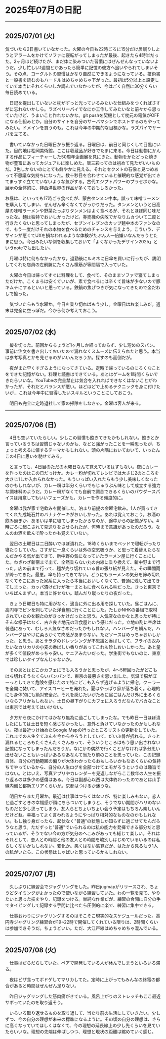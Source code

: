 # 2025年07月の日記

---

## 2025/07/01 (火)

気づいたら2日書いていなかった。火曜の今日も22時ごろに15分だけ居眠りしようとアラームをかけてソファに寝転がってしまったが最後、起きたら4時半だった。2ヶ月ほど続けたが、まだ体に染みついた習慣にはぜんぜんなっていないようだ。少し忙しい1週間とかあったら簡単に記憶の彼方へ追いやられてしまいそう。その点、ヨーグルトの習慣はかなり自然にできるようになっている。技術書と一般書を読むのもハードルはめちゃめちゃ下がった。最初は5分以上と設定していて本当にそれくらいしか読んでいなかったが、今はごく自然に30分くらい毎日読めている。

　日記を提出していないと枕がずっと光っているみたいな仕組みをつくればさすがに忘れないかしら。ラズベリーパイでなにか工作してみたいなと前々から思っていたけど、うまいこと作れないかな。git pushを契機として枕元の電気がOFFになる仕組みとか。自分のサイトを自分のサーバマシンでホストするのもやってみたい。ドメインを買うのも。これは今年の中期的な目標かな。ラズパイでサーバを立てる。

　書いていなかった日曜日から振り返る。日曜日は、前日と同じくして目黒にいた。目的地は松岡美術館。ここは収蔵品が好きでたまに来る。今日は動物にかんする作品にフィーチャーした50周年企画展を見にきた。動物をかたどった焼き物が豊富にあってカジュアルに楽しめた。唐三彩ってのは初めて見たがいいものだ。3色しかないのにとても鮮やかに見える。それとセクメトの石像と見つめあって不思議な気持ちになった。数十秒目を合わせていると催眠的な感覚が出てきてまっすぐ立てていないような気がする。古代エジプトパワーのプラセボかな。展示の全体的に、非西洋世界の作品が多くておもしろかった。

お昼は、といっても17時ごろ食べたが、蒙古タンメン中本。誤って味噌ラーメンを購入してしまい、ぜんぜん辛くなくてがっかりだった。タンメンというと日高屋の味噌ラーメンや野菜たっぷりタンメンはよく食べるが、それとほぼ同じ味だったな。麺は独特でおいしかったけど。券売機の失敗でかなりムカついて二度と行きたくないと思ってしまったが、セブンイレブンのカップ麺中本のファンなので、もう一度だけそれの本物を食べるためのチャンスを与えよう。こういう、デザインが悪くてUXを損なわれるような体験がたぶん人一倍嫌いなんだろうとたまに思う。今日みたいな例を収集しておいて「よくなかったデザイン2025」というnoteでも出したい。

　月曜は特に何もなかったかな。退勤後にルミネに日傘を買いに行ったが、説明してくれた店員の左前腕にたくさん横筋が等間隔で入っていた。

　火曜の今日は帰ってすぐに料理をして、食べて、そのままソファで寝てしまっただけか。こくまろは安くていいが、素で食べるには辛くて旨味が少ないので豚キムチにするといいと思っている。鉄鍋の焦げつきが気になってきたので金だわしで擦った。

　気づいたらもう水曜か。今日を乗り切ればもう少し。金曜日はお楽しみだ。週末は完全に空っぽだ。今から何か考えておこう。

---

## 2025/07/02 (水)

　髪を切った。前回からちょうど1ヶ月しか経っておらず、少し短めのスパン。事前に注文を書き出しておいたので漏れなくスムーズに伝えられたと思う。本当は参考写真とかを見せるのがいいんだろうか。探すのも面倒だが。

　夜がまた早くすぎるようになってきている。定時で帰っているのにろくなことをできた記憶がない。料理と読書はできている。あとはゲームを1時間くらいできたらいいな。YouTubeの完全禁止は気合を入れればできなくはないことがわかったが、それだとバランスが悪い。ほどほどで止めるテクニックを身に付けたいが... これは今年中に習得したいスキルということにしておこう。

　明日も完全に定時退社して家の掃除をしなきゃ。金曜は客人が来る。

---

## 2025/07/06 (日)

　4日も空いていたらしい。少しこの習慣も飽きてきたかもしれない。飽きとか言っているうちは習慣じゃないのかも、などと強がったことを一瞬思ったが、ちょっと考えるに値するテーマかもしれない。頭の片隅においておいて、いったんこの4日に思いを馳せてみる。

　と言っても、4日目のただの木曜日なんて覚えているはずもない。夜にカレーを作ったのはこの日だっけか。カレー粉が切れてレシピでは大さじ2のところを大さじ1しか入れられなかった。もういっぱい入れたらもう少し美味しくなったのかもしれないが、カレー粉は半分くらいでもじゅうぶん味として成立する強力な調味料のようだ。カレー粉がなくても自前で調合できるくらいのパウダースパイスは用意してもいいフェーズかも。カレーを作る頻度的に。

　金曜は我が家で宅飲みを開催した。泊まり前提の金曜宅飲み。1人が買ってきてくれた成城石井のバナナケーキがおいしかった。あれは覚えておこう。お酒の飲み過ぎか、あるいは単に寝てしまったからなのか、途中からの記憶がない。4時ごろに起こされて見送りをさせられたが、何時まで意識があったのだろう。なんのお酒を飲んで酔ったかも覚えていない。

　翌日の土曜日は二日酔いでほぼ潰れた。18時くらいまでベッドで寝転がったり寝たりしていた。さすがに一息くらいは外の空気吸うか、と思って着替えたらなんだかやる気が出てきて、新中野の気になっていたラーメン屋に行くことにした。わざわざ新宿まで出て、全然乗らない丸の内線に乗り換えて、新中野まで行った。店の前まで行って、麺が売り切れている旨の張り紙が見えた。その瞬間雨が降ってきた。最悪。傘も持ってきてない。どうにもラーメンの気分を諦め切れなくてそこにあった家系に入ったら本当においしくなくて、普通に残して出てきてしまった。カッパ漬けだけが唯一まともに食べられる味だった。きっと東京でいちばんまずい。本当に許せない。踏んだり蹴ったりの夜だった。

　きょう日曜日も特に用がなく、適当に外に出る用を探していた。昼ごはんに、高円寺でピンを刺していた洋食屋に行くことにした。たしかNHKの番組で取材されていたのを観たのがきっかけだったと思う。人気店なのかなと思ったが特にそんな様子はなく、古き良き地元の洋食屋という感じだった。立地の割に空席は普通にあって、むしろ人気なさめだったかもしれない。ハンバーグを頼んだ。ハンバーグはやけに柔らかくて肉感があまりない。ただソースはめっちゃおいしかった、と思う。あとサラダのドレッシングが不思議と香ばしくて、フライの衣みたいなカリカリの小麦の香ばしい香りがあってこれも珍しおいしかった。あと量が多くて値段がめっちゃ安い。ケニアみたいだった。学生街でもないのに、東京では珍しいタイプなんじゃないか。

　そのあとはどこかカフェにでも入ろうかと思ったが、4〜5軒回ったがどこもはち切れそうなくらいパンパンで、東京の最悪さを思い出した。気温で脳がぼーっとしてきて危険を感じたので特にどこも入らず逃げるように帰宅。クーラーを全開に焚いて、アイスコーヒーを淹れた。夏はやっぱり家が落ち着く。心理的にも身体的にも絶対安全だ。それを感じたいがために昼ごはんだけ外に出るくらいならアリかもしれない。土日の昼下がりにカフェに入ろうだなんでバカなことは東京では考えてはいけない。

　夕方から夜にかけてはかなり無為に過ごしてしまったな。でも昨日一日ほぼ潰したにしては土日を短く感じなかったし、意外と負けていなかったのかもしれない。夜は最近つけ始めたGoogle Mapの行ったところリストの更新をしていた。これまでの人生全てぶんを今からやろうとしていて、だいぶ骨が折れる。きっと漏れるところもたくさんたくさんあって、そういうところはもう思い出されない記憶になってしまったんだろうか。なにかの偶然で行くことがなければ多分思い出せないこともいっぱいあるなあなんて当たり前のことを思っていた。この記録自体、自分の行動範囲の偏りが大体わかったらおもしろいかもなあくらいの気持ちでやっているから、自分の人生ログを全部つけてエモがろうというのは趣旨ではない。とはいえ、写真アプリやカレンダーを見返しながらここ数年の人生を振り返るのは多少の感傷はある。今日は副都心以西は大体終わったのであとは山手線内側と都新エリアくらいか。京都はつけるか迷うな。

　明日からまた月曜か。最近は仕事はつらくはないが、特に楽しみもない。恋人と過ごすときの幸福感が頭にちらついてしまうと、そうでない期間がハリのないものだと少し思ってしまう。友人らとちょいちょい会う予定はもちろん楽しいんだけどね。幸福ってよく言われるようにやっぱり相対的なものなのかもしれない。もし独り身だったら、起伏なく"普通"の状態しか知らずに過ごせてたんだろうなと思う。ただずっと"普通"でいられるのは私の能力を発揮できる部分だと思っているが、そうでない今の方が気分のへこみがあっても総じて楽しい。それはそれとして、恋人との時間と他の友人との時間を峻別しはじめているいるのは私らしくないかもしれない。変化か。悪くはない感覚だが、はたから見るもう1人の私がいたら、この状態はしゃばいと思っているかもしれない。

---

## 2025/07/07 (月)

　久しぶりに練習会でジャグリングをした。昨日jugmapがリリースされ、ちょうどタイミングがよかったので使いながら練習していた。わの一覧を見て、やりたいと思った技をやり、記録をつける。単純な作業だが、練習の合間に自分の手でタイピングして記録する手間に比べたら圧倒的に楽で、練習に集中できる。

　仕事おわりにジャグリングするのはそこそこ現実的なスケジュールだった。高円寺ジャグリング練習会が19~22時で開催してくれている限りは、2時間くらいは参加できそうだ。ちょうどいい。ただ、大江戸線はめちゃめちゃ混んでいる。

---

## 2025/07/08 (火)

　仕事はだらだらしていた。ペアで開発している人が休んでしまうといろいろ滞る。

　夜はピザ食ってボドゲしてマリカしてた。定時に上がってもみんなの終電の都合があると時間はぜんぜん足りない。

　昨日ジャグリングした筋肉痛がきている。風呂上がりのストレッチもここ最近サボっていたのを取り返そう。

　いろいろ取り返せるものを取り返して、当たり前の生活にしていきたい。少しずつ、今の自分の理想が未来の標準になるように。その頃の自分の理想は、さらに高くなっていてほしくはなくて、今の理想の延長線上の少し先くらいを見ていたらいいな。理想の先端は伸ばしつつ、理想と現状の距離は縮めていく感じ。

